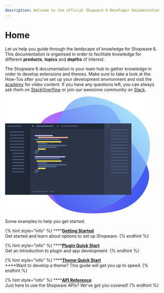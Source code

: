 ```yaml
---
description: Welcome to the official Shopware 6 Developer Documentation.
---
```


# Home

Let us help you guide through the landscape of knowledge for Shopware 6. This documentation is organised in order to facilitate knowledge for different **products**, **topics** and **depths** of interest.

The Shopware 6 documentation is your main hub to gather knowledge in order to develop extensions and themes. Make sure to take a look at the How-Tos after you've set up your development environment and visit the [academy](https://academy.shopware.com/collections?category=developer-sw6) for video content. If you have any questions left, you can always ask them on [StackOverflow](https://stackoverflow.com/search?q=shopware) or join our awesome community on [Slack](https://slack.shopware.com/).

![](.gitbook/assets/image.png)

Some examples to help you get started.

{% hint style="info" %}
\*\*\*\*[**Getting Started**](guides/getting-started.md)  
Get started and learn about options to set up Shopware.
{% endhint %}

{% hint style="info" %}
\*\*\*\*[**Plugin Quick Start**](guides/plugins.md)  
Get an introduction to plugin and app development.
{% endhint %}

{% hint style="info" %}
\*\*\*\*[**Theme Quick Start**](guides/themes.md)  
****Want to develop a theme? This guide will get you up to speed.
{% endhint %}

{% hint style="info" %}
\*\*\*\*[**API Reference**](resources/untitled/)  
Just here to use the Shopware APIs? We've got you covered!
{% endhint %}

